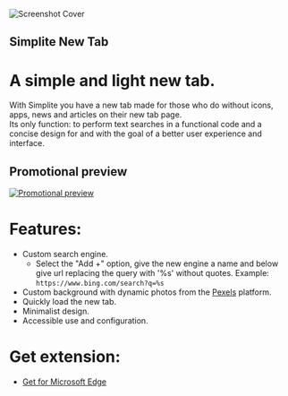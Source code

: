 ![Screenshot Cover](https://fitzxel.github.io/simpliteNewTab/screenshot/capture.png)

## Simplite New Tab

# A simple and light new tab.

With Simplite you have a new tab made for those who do without icons, apps, news and articles on their new tab page.<br>
Its only function: to perform text searches in a functional code and a concise design for and with the goal of a better user experience and interface.

## Promotional preview

[![Promotional preview](https://img.youtube.com/vi/53DB23PFcog/mqdefault.jpg)](https://youtu.be/53DB23PFcog)

# Features:

- Custom search engine.
    - Select the "Add +" option, give the new engine a name and below give url replacing the query with '%s' without quotes. Example: `https://www.bing.com/search?q=%s`
- Custom background with dynamic photos from the [Pexels](https://www.pexels.com) platform.
- Quickly load the new tab.
- Minimalist design.
- Accessible use and configuration.

# Get extension:
- [Get for Microsoft Edge](https://bit.ly/simplitemse)